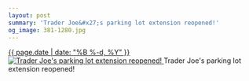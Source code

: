 ```yaml
---
layout: post
summary: 'Trader Joe&#x27;s parking lot extension reopened!'
og_image: 381-1280.jpg
---
```


<p>
 <time>
  <a href="/381">
   {{ page.date | date: "%B %-d, %Y" }}
  </a>
 </time>
 <a href="/381">
  <img alt="Trader Joe's parking lot extension reopened!" sizes="(min-width: 700px) 50vw, calc(100vw - 2rem)" src="{{ site.assets_url }}/381-640.jpg" srcset="{{ site.assets_url }}/381-1280.jpg 1280w, {{ site.assets_url }}/381-960.jpg 960w, {{ site.assets_url }}/381-640.jpg 640w, {{ site.assets_url }}/381-320.jpg 320w"/>
 </a>
 <span>
  Trader Joe's parking lot extension reopened!
 </span>
</p>
